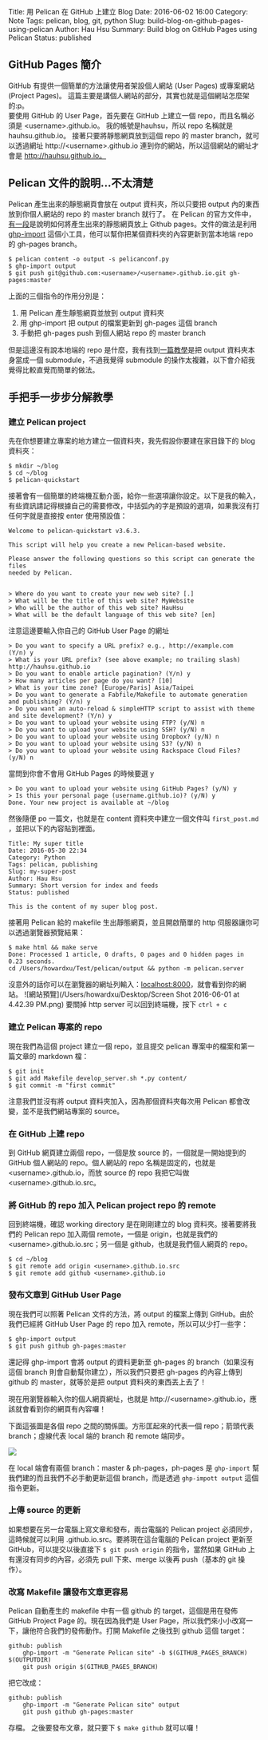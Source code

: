 Title: 用 Pelican 在 GitHub 上建立 Blog
Date: 2016-06-02 16:00
Category: Note
Tags: pelican, blog, git, python 
Slug: build-blog-on-github-pages-using-pelican 
Author: Hau Hsu
Summary: Build blog on GitHub Pages using Pelican
Status: published


## GitHub Pages 簡介
GitHub 有提供一個簡單的方法讓使用者架設個人網站 (User Pages) 或專案網站 (Project Pages)。
這篇主要是講個人網站的部分，其實也就是這個網站怎麼架的:p。  
要使用 GitHub 的 User Page，首先要在 GitHub 上建立一個 repo，而且名稱必須是 \<username\>.github.io。
我的帳號是hauhsu，所以 repo 名稱就是 hauhsu.github.io。
接著只要將靜態網頁放到這個 repo 的 master branch，就可以透過網址 http://\<username\>.github.io 連到你的網站，所以這個網站的網址才會是 http://hauhsu.github.io。

## Pelican 文件的說明...不太清楚
Pelican 產生出來的靜態網頁會放在 output 資料夾，所以只要把 output 內的東西放到你個人網站的 repo 的 master branch 就行了。
在 Pelican 的官方文件中，[有一段](http://docs.getpelican.com/en/3.6.3/tips.html#publishing-to-github  )是說明如何將產生出來的靜態網頁放上 Github pages。文件的做法是利用 [ghp-import](https://github.com/davisp/ghp-import) 這個小工具，他可以幫你把某個資料夾的內容更新到當本地端 repo 的 gh-pages branch。

``` 
$ pelican content -o output -s pelicanconf.py
$ ghp-import output
$ git push git@github.com:<username>/<username>.github.io.git gh-pages:master
```
上面的三個指令的作用分別是：  

1. 用 Pelican 產生靜態網頁並放到 output 資料夾
2. 用 ghp-import 把 output 的檔案更新到 gh-pages 這個 branch
3. 手動把 gh-pages push 到個人網站 repo 的 master branch

但是這邊沒有說本地端的 repo 是什麼，我有找到[一篇教學](https://fedoramagazine.org/make-github-pages-blog-with-pelican/)是把 output 資料夾本身當成一個 submodule，不過我覺得 submodule 的操作太複雜，以下會介紹我覺得比較直覺而簡單的做法。

## 手把手一步步分解教學

### 建立 Pelican project
先在你想要建立專案的地方建立一個資料夾，我先假設你要建在家目錄下的 blog 資料夾： 

```
$ mkdir ~/blog
$ cd ~/blog
$ pelican-quickstart
```
接著會有一個簡單的終端機互動介面，給你一些選項讓你設定。以下是我的輸入，有些資訊請記得根據自己的需要修改，中括弧內的字是預設的選項，如果我沒有打任何字就是直接按 enter 使用預設值：

```
Welcome to pelican-quickstart v3.6.3.

This script will help you create a new Pelican-based website.

Please answer the following questions so this script can generate the files
needed by Pelican.

    
> Where do you want to create your new web site? [.] 
> What will be the title of this web site? MyWebsite
> Who will be the author of this web site? HauHsu
> What will be the default language of this web site? [en] 
```
注意這邊要輸入你自己的 GitHub User Page 的網址

```
> Do you want to specify a URL prefix? e.g., http://example.com   (Y/n) y                       
> What is your URL prefix? (see above example; no trailing slash) http://hauhsu.github.io 
> Do you want to enable article pagination? (Y/n) y
> How many articles per page do you want? [10] 
> What is your time zone? [Europe/Paris] Asia/Taipei
> Do you want to generate a Fabfile/Makefile to automate generation and publishing? (Y/n) y
> Do you want an auto-reload & simpleHTTP script to assist with theme and site development? (Y/n) y
> Do you want to upload your website using FTP? (y/N) n
> Do you want to upload your website using SSH? (y/N) n
> Do you want to upload your website using Dropbox? (y/N) n
> Do you want to upload your website using S3? (y/N) n
> Do you want to upload your website using Rackspace Cloud Files? (y/N) n
```
當問到你會不會用 GitHub Pages 的時候要選 y

```
> Do you want to upload your website using GitHub Pages? (y/N) y
> Is this your personal page (username.github.io)? (y/N) y
Done. Your new project is available at ~/blog 
```

然後隨便 po 一篇文，也就是在 content 資料夾中建立一個文件叫 `first_post.md` ，並把以下的內容貼到裡面。

```
Title: My super title
Date: 2016-05-30 22:34
Category: Python
Tags: pelican, publishing
Slug: my-super-post
Author: Hau Hsu
Summary: Short version for index and feeds
Status: published

This is the content of my super blog post.
```

接著用 Pelican 給的 makefile 生出靜態網頁，並且開啟簡單的 http 伺服器讓你可以透過瀏覽器預覽結果：

```
$ make html && make serve
Done: Processed 1 article, 0 drafts, 0 pages and 0 hidden pages in 0.23 seconds.
cd /Users/howardxu/Test/pelican/output && python -m pelican.server
```
沒意外的話你可以在瀏覽器的網址列輸入：[localhost:8000](localhost:8000)，就會看到你的網站。
![網站預覽](/Users/howardxu/Desktop/Screen Shot 2016-06-01 at 4.42.39 PM.png)
要關掉 http server 可以回到終端機，按下 `ctrl + c`

### 建立 Pelican 專案的 repo 
現在我們為這個 project 建立一個 repo，並且提交 pelican 專案中的檔案和第一篇文章的 markdown 檔：

```
$ git init
$ git add Makefile develop_server.sh *.py content/
$ git commit -m "first commit"
```

注意我們並沒有將 output 資料夾加入，因為那個資料夾每次用 Pelican 都會改變，並不是我們網站專案的 source。

### 在 GitHub 上建 repo
到 GitHub 網頁建立兩個 repo，一個是放 source 的，一個就是一開始提到的 GitHub 個人網站的 repo。個人網站的 repo 名稱是固定的，也就是 \<username\>.github.io，而放 source 的 repo 我把它叫做 \<username\>.github.io.src。

### 將 GitHub 的 repo 加入 Pelican project repo 的 remote
回到終端機，確認 working directory 是在剛剛建立的 blog 資料夾。接著要將我們的 Pelican repo 加入兩個 remote，一個是 origin，也就是我們的\<username\>.github.io.src；另一個是 github，也就是我們個人網頁的 repo。 

```
$ cd ~/blog
$ git remote add origin <username>.github.io.src
$ git remote add github <username>.github.io
```

### 發布文章到 GitHub User Page
現在我們可以照著 Pelican 文件的方法，將 output 的檔案上傳到 GitHub。由於我們已經將 GitHub User Page 的 repo 加入 remote，所以可以少打一些字：

```
$ ghp-import output
$ git push github gh-pages:master
```

還記得  ghp-import 會將 output 的資料更新至 gh-pages 的 branch（如果沒有這個 branch 則會自動幫你建立），所以我們只要把 gh-pages 的內容上傳到 github 的 master，就等於是把 output 資料夾的東西丟上去了！

現在用瀏覽器輸入你的個人網頁網址，也就是 http://\<username\>.github.io，應該就會看到你的網頁有內容囉！

下面這張圖是各個 repo 之間的關係圖。方形匡起來的代表一個 repo；箭頭代表 branch；虛線代表 local  端的 branch 和 remote 端同步。

![](/Users/howardxu/Desktop/repo_relationship.png)  

在 local 端會有兩個 branch：master & ph-pages，ph-pages 是 `ghp-import` 幫我們建的而且我們不必手動更新這個 branch，而是透過 `ghp-impott output` 這個指令更新。

### 上傳 source 的更新
如果想要在另一台電腦上寫文章和發布，兩台電腦的 Pelican project 必須同步，這時候就可以利用 <username>.github.io.src。要將現在這台電腦的 Pelican project 更新至 GitHub，可以提交以後直接下 `$ git push origin` 的指令，當然如果 GitHub 上有還沒有同步的內容，必須先 pull 下來、merge 以後再 push（基本的 git 操作）。

### 改寫 Makefile 讓發布文章更容易
Pelican 自動產生的 makefile 中有一個 github 的 target，這個是用在發佈 GitHub Project  Page 的。現在因為我們是 User Page，所以我們來小小改寫一下，讓他符合我們的發佈動作。打開 Makefile 之後找到 github 這個 target：

```
github: publish
	ghp-import -m "Generate Pelican site" -b $(GITHUB_PAGES_BRANCH) $(OUTPUTDIR)
	git push origin $(GITHUB_PAGES_BRANCH)
```

把它改成：

```
github: publish
	ghp-import -m "Generate Pelican site" output
	git push github gh-pages:master
```
存檔。
之後要發布文章，就只要下 `$ make github` 就可以囉！
